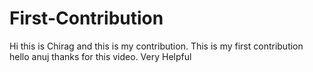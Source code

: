 # First-Contribution
Hi this is Chirag and this is my contribution.
This is my first contribution
hello anuj thanks for this video. Very Helpful
